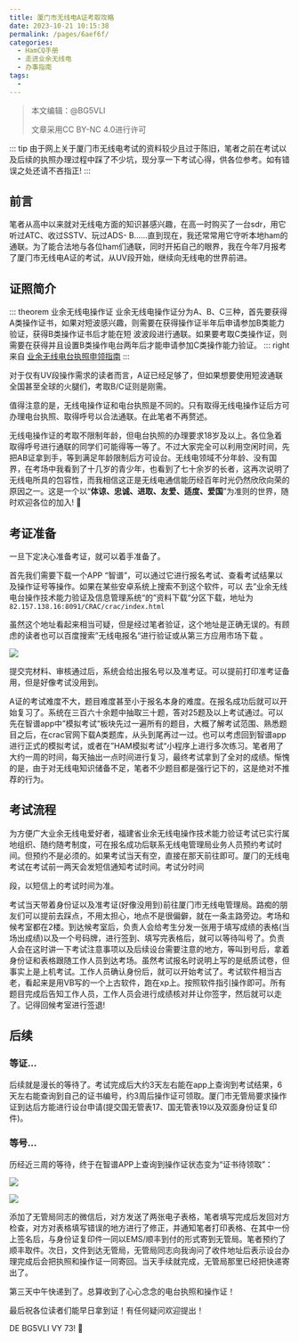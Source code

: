 ```yaml
---
title: 厦门市无线电A证考取攻略
date: 2023-10-21 10:15:38
permalink: /pages/6aef6f/
categories:
  - HamCQ手册
  - 走进业余无线电
  - 办事指南
tags:
  - 
---
```

> 本文编辑：@BG5VLI
>
> 文章采用CC BY-NC 4.0进行许可

::: tip
由于网上关于厦⻔市无线电考试的资料较少且过于陈旧，笔者之前在考试以及后续的执照办理过程中踩了不少坑，现分享一下考试心得，供各位参考。如有错误之处还请不吝指正! 
:::

## 前言

笔者从高中以来就对无线电方面的知识甚感兴趣，在高一时购买了一台sdr，用它听过ATC、收过SSTV、玩过ADS- B......直到现在，我还常常用它守听本地ham的通联。为了能合法地与各位ham们通联，同时开拓自己的眼界，我在今年7月报考了厦⻔市无线电A证的考试，从UV段开始，继续向无线电的世界前进。

## 证照简介

::: theorem 业余无线电操作证
业余无线电操作证分为A、B、C三种，首先要获得A类操作证书，如果对短波感兴趣，则需要在获得操作证半年后申请参加B类能力验证，获得B类操作证书后才能在短 波波段进行通联。如果要考取C类操作证，则需要在获得并且设置B类操作电台两年后才能申请参加C类操作能力验证。
::: right
来自 [业余无线电台执照申领指南](https://zhuanlan.zhihu.com/p/104765218)
:::

对于仅有UV段操作需求的读者而言，A证已经足够了，但如果想要使用短波通联全国甚至全球的火腿们，考取B/C证则是刚需。

值得注意的是，无线电操作证和电台执照是不同的。只有取得无线电操作证后方可办理电台执照、取得呼号以合法通联。在此笔者不再赘述。

无线电操作证的考取不限制年龄，但电台执照的办理要求18岁及以上。各位急着取得呼号进行通联的同学们可能得等一等了。不过大家完全可以利用空闲时间，先把AB证拿到手，等到满足年龄限制后方可设台。无线电领域不分年龄、没有国界，在考场中我看到了十几岁的⻘少年，也看到了七十余岁的⻓者，这再次说明了无线电所具的包容性，而我相信这正是无线电通信能历经百年时光仍然欣欣向荣的原因之一。这是一个以“**体谅、忠诚、进取、友爱、适度、爱国**”为准则的世界，随时欢迎各位的加入! :tada:

## 考证准备

一旦下定决心准备考证，就可以着手准备了。

首先我们需要下载一个APP “智谱”，可以通过它进行报名考试、查看考试结果以及操作证号等操作。如果在某些安卓系统上搜索不到这个软件，可以 去”业余无线电台操作技术能力验证及信息管理系统“的”资料下载“分区下载，地址为`82.157.138.16:8091/CRAC/crac/index.html`

虽然这个地址看起来相当可疑，但是经过笔者验证，这个地址是正确无误的。有顾虑的读者也可以百度搜索”无线电报名“进行验证或从第三方应用市场下载 。

![](/img/0201/BG5VLI_00.jpg)  

提交完材料、审核通过后，系统会给出报名号以及准考证。可以提前打印准考证备用，但是好像考试没用到。

A证的考试难度不大，题目难度甚至小于报名本身的难度。在报名成功后就可以开始复习了。系统在三百六十余题中抽取三十题，答对25题及以上考试通过。可以先在智谱app中”模拟考试“板块先过一遍所有的题目，大概了解考试范围、熟悉题目之后，在crac官网下载A类题库，从头到尾再过一过。也可以考虑回到智谱app进行正式的模拟考试，或者在”HAM模拟考试“小程序上进行多次练习。笔者用了大约一周的时间，每天抽出一点时间进行复习，最终考试拿到了全对的成绩。惭愧的是，由于对无线电知识储备不足，笔者不少题目都是强行记下的，这是绝对不推荐的行为。

## 考试流程

为方便广大业余无线电爱好者，福建省业余无线电操作技术能力验证考试已实行属地组织、随约随考制度，可在报名成功后联系无线电管理局业务人员预约考试时间。但预约不是必须的。如果考试当天有空，直接在那天前往即可。厦⻔的无线电考试在考试前一两天会发短信通知考试时间。考试分时间

段，以短信上的考试时间为准。

考试当天带着身份证以及准考证(好像没用到)前往厦⻔市无线电管理局。路痴的朋 友们可以提前去踩点，不用太担心，地点不是很偏僻，就在一条主路旁边。考场和候考室都在2楼。到达候考室后，负责人会给考生分发一张用于填写成绩的表格(当场出成绩)以及一个号码牌，进行签到、填写完表格后，就可以等待叫号了。负责人会在这时讲一下考试注意事项以及后续设台需要注意的地方，等叫到号后，拿着身份证和表格跟随工作人员到达考场。虽然考试报名时说明上写的是纸质试卷，但事实上是上机考试。工作人员确认身份后，就可以开始考试了。考试软件相当古老，看起来是用VB写的一个上古软件，跑在xp上。按照软件指引操作即可。所有题目完成后告知工作人员，工作人员会进行成绩核对并让你签字，然后就可以走了。记得回候考室进行签退! 

## 后续

### 等证...

后续就是漫⻓的等待了。考试完成后大约3天左右能在app上查询到考试结果，6天左右能查询到自己的证书编号，约3周后操作证可领取。厦⻔市无管局要求操作证到达后方能进行设台申请(提交国无管表17、国无管表19以及双面身份证复印件)。

### 等号...

历经近三周的等待，终于在智谱APP上查询到操作证状态变为“证书待领取”：

![](/img/0201/BG5VLI_02.jpg)  

![](/img/0201/BG5VLI_01.jpg)  

添加了无管局同志的微信后，对方发送了两张电子表格，笔者填写完成后发回对方检查，对方对表格填写错误的地方进行了修正，并通知笔者打印表格、在其中一份上签名后，与身份证复印件一同以EMS/顺丰到付的形式寄到无管局。笔者预约了顺丰取件。次日，文件到达无管局，无管局同志向我询问了收件地址后表示设台办理完成后会把执照和操作证一同寄回。当天手续就完成，无管局那里已经把快递寄出了。

第三天中午快递到了。总算收到了心心念念的电台执照和操作证！

最后祝各位读者们能早日拿到证！有任何疑问欢迎提出！

DE BG5VLI VY 73! :tada: